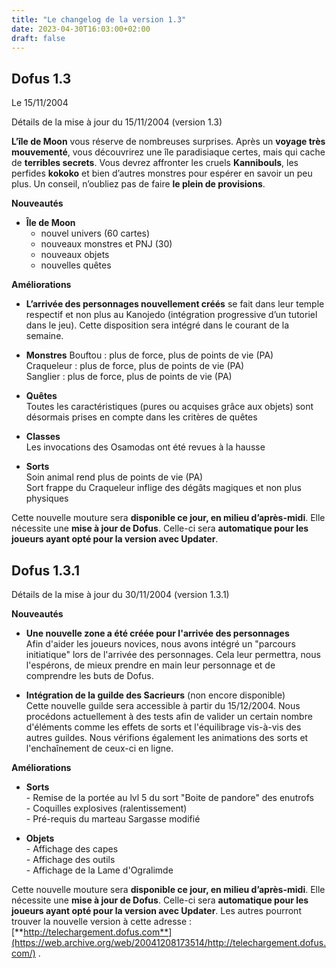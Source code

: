 ```yaml
---
title: "Le changelog de la version 1.3"
date: 2023-04-30T16:03:00+02:00
draft: false
---
```


## Dofus 1.3

Le 15/11/2004

Détails de la mise à jour du 15/11/2004 (version 1.3)

**L’île de Moon** vous réserve de nombreuses surprises. Après un **voyage très mouvementé**, vous découvrirez une île paradisiaque certes, mais qui cache de **terribles secrets**. Vous devrez affronter les cruels **Kannibouls**, les perfides **kokoko** et bien d’autres monstres pour espérer en savoir un peu plus. Un conseil, n’oubliez pas de faire **le plein de provisions**.

**Nouveautés**

*   **Île de Moon**  
    - nouvel univers (60 cartes)  
    - nouveaux monstres et PNJ (30)  
    - nouveaux objets  
    - nouvelles quêtes

**Améliorations**

*   **L’arrivée des personnages nouvellement créés** se fait dans leur temple respectif et non plus au Kanojedo (intégration progressive d’un tutoriel dans le jeu). Cette disposition sera intégré dans le courant de la semaine.

*   **Monstres** Bouftou : plus de force, plus de points de vie (PA)  
    Craqueleur : plus de force, plus de points de vie (PA)  
    Sanglier : plus de force, plus de points de vie (PA)

*   **Quêtes**  
    Toutes les caractéristiques (pures ou acquises grâce aux objets) sont désormais prises en compte dans les critères de quêtes

*   **Classes**  
    Les invocations des Osamodas ont été revues à la hausse

*   **Sorts**  
    Soin animal rend plus de points de vie (PA)  
    Sort frappe du Craqueleur inflige des dégâts magiques et non plus physiques

Cette nouvelle mouture sera **disponible ce jour, en milieu d’après-midi**. Elle nécessite une **mise à jour de Dofus**. Celle-ci sera **automatique pour les joueurs ayant opté pour la version avec Updater**.

## Dofus 1.3.1

Détails de la mise à jour du 30/11/2004 (version 1.3.1)

**Nouveautés**

*   **Une nouvelle zone a été créée pour l'arrivée des personnages**  
    Afin d'aider les joueurs novices, nous avons intégré un "parcours initiatique" lors de l'arrivée des personnages. Cela leur permettra, nous l'espérons, de mieux prendre en main leur personnage et de comprendre les buts de Dofus.

*   **Intégration de la guilde des Sacrieurs** (non encore disponible)  
    Cette nouvelle guilde sera accessible à partir du 15/12/2004. Nous procédons actuellement à des tests afin de valider un certain nombre d'éléments comme les effets de sorts et l'équilibrage vis-à-vis des autres guildes. Nous vérifions également les animations des sorts et l'enchaînement de ceux-ci en ligne.

**Améliorations**

*   **Sorts**  
    \- Remise de la portée au lvl 5 du sort "Boite de pandore" des enutrofs  
    \- Coquilles explosives (ralentissement)  
    \- Pré-requis du marteau Sargasse modifié

*   **Objets**  
    \- Affichage des capes  
    \- Affichage des outils  
    \- Affichage de la Lame d'Ogralimde

Cette nouvelle mouture sera **disponible ce jour, en milieu d’après-midi**. Elle nécessite une **mise à jour de Dofus**. Celle-ci sera **automatique pour les joueurs ayant opté pour la version avec Updater**. Les autres pourront trouver la nouvelle version à cette adresse : [**http://telechargement.dofus.com**](https://web.archive.org/web/20041208173514/http://telechargement.dofus.com/) .

